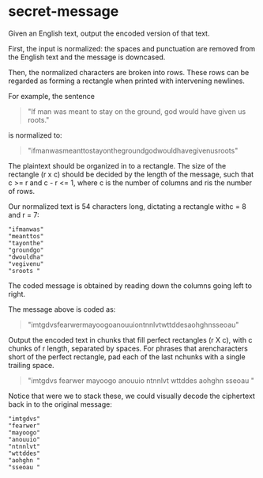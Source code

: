# secret-message

Given an English text, output the encoded version of that text.

First, the input is normalized: the spaces and punctuation are removed from the
English text and the message is downcased.

Then, the normalized characters are broken into rows. These rows can be regarded
as forming a rectangle when printed with intervening newlines.

For example, the sentence

>"If man was meant to stay on the ground, god would have given us roots."

is normalized to:

>"ifmanwasmeanttostayonthegroundgodwouldhavegivenusroots"

The plaintext should be organized in to a rectangle. The size of the rectangle (​r x c​)
should be decided by the length of the message, such that ​c >= r​ and ​c - r <= 1​,
where ​c​ is the number of columns and ​r​ is the number of rows.

Our normalized text is 54 characters long, dictating a rectangle with ​c = 8​and ​r = 7​:
```
"ifmanwas"
"meanttos"
"tayonthe"
"groundgo"
"dwouldha"
"vegivenu"
"sroots "
```

The coded message is obtained by reading down the columns going left to right.

The message above is coded as:

>"imtgdvsfearwermayoogoanouuiontnnlvtwttddesaohghnsseoau"

Output the encoded text in chunks that fill perfect rectangles ​(r X c)​, with ​c​ chunks
of ​r​ length, separated by spaces. For phrases that are ​n​characters short of the
perfect rectangle, pad each of the last ​n​ chunks with a single trailing space.

>"imtgdvs fearwer mayoogo anouuio ntnnlvt wttddes aohghn sseoau "

Notice that were we to stack these, we could visually decode the ciphertext back in
to the original message:

```
"imtgdvs"
"fearwer"
"mayoogo"
"anouuio"
"ntnnlvt"
"wttddes"
"aohghn "
"sseoau "
```